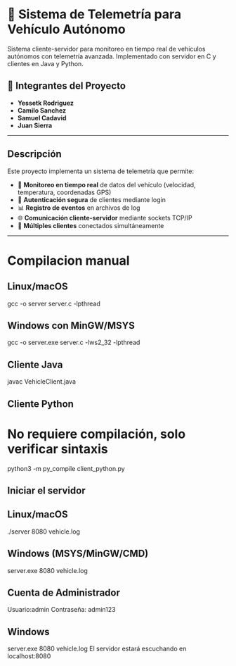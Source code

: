 # 🚗 Sistema de Telemetría para Vehículo Autónomo

Sistema cliente-servidor para monitoreo en tiempo real de vehículos autónomos con telemetría avanzada. Implementado con servidor en C y clientes en Java y Python.

## 👥 Integrantes del Proyecto

- **Yessetk Rodriguez**
- **Camilo Sanchez**
- **Samuel Cadavid**
- **Juan Sierra**
---
##  Descripción

Este proyecto implementa un sistema de telemetría que permite:

- 📡 **Monitoreo en tiempo real** de datos del vehículo (velocidad, temperatura, coordenadas GPS)
- 🔐 **Autenticación segura** de clientes mediante login
- 📊 **Registro de eventos** en archivos de log
- 🌐 **Comunicación cliente-servidor** mediante sockets TCP/IP
- 🔄 **Múltiples clientes** conectados simultáneamente

---

# Compilacion manual

## Linux/macOS
gcc -o server server.c -lpthread

## Windows con MinGW/MSYS 
gcc -o server.exe server.c -lws2_32 -lpthread
## Cliente Java
javac VehicleClient.java
## Cliente Python
# No requiere compilación, solo verificar sintaxis
python3 -m py_compile client_python.py
## Iniciar el servidor
## Linux/macOS
./server 8080 vehicle.log
## Windows (MSYS/MinGW/CMD)
server.exe 8080 vehicle.log
## Cuenta de Administrador
Usuario:admin
Contraseña: admin123
## Windows
server.exe 8080 vehicle.log
El servidor estará escuchando en localhost:8080


